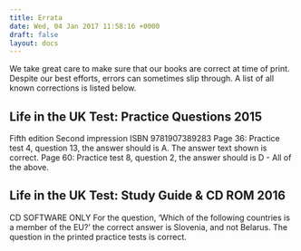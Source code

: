 ```yaml
---
title: Errata
date: Wed, 04 Jan 2017 11:58:16 +0000
draft: false
layout: docs
---
```


We take great care to make sure that our books are correct at time of print. Despite our best efforts, errors can sometimes slip through. A list of all known corrections is listed below.

Life in the UK Test: Practice Questions 2015
--------------------------------------------

Fifth edition Second impression ISBN 9781907389283 Page 36: Practice test 4, question 13, the answer should is A. The answer text shown is correct. Page 60: Practice test 8, question 2, the answer should is D - All of the above.

Life in the UK Test: Study Guide & CD ROM 2016
----------------------------------------------

CD SOFTWARE ONLY For the question, ‘Which of the following countries is a member of the EU?’ the correct answer is Slovenia, and not Belarus. The question in the printed practice tests is correct.